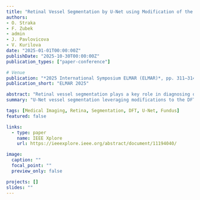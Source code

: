 ```yaml
---
title: "Retinal Vessel Segmentation by U-Net using Modification of the Phase Component of the DFT Image Spectrum"
authors:
- O. Straka
- F. Zubek
- admin
- J. Pavlovicova
- V. Kurilova
date: "2025-01-01T00:00:00Z"
publishDate: "2025-10-30T00:00:00Z"
publication_types: ["paper-conference"]

# Venue
publication: "*2025 International Symposium ELMAR (ELMAR)*, pp. 311–314"
publication_short: "ELMAR 2025"

abstract: "Retinal vessel segmentation plays a key role in diagnosing ocular and systemic diseases. While convolutional neural networks such as U-Net have proven effective, segmenting fine vessels remains challenging. In this study, we propose a novel augmentation method, where we interchanged the blue channel in the color image with a new enhanced vessels mask. The mask was created using the Phase Stretch Transform (PST) algorithm that modifies the phase frequency characteristic of the DFT spectrum of the image. The PST parameters were optimized via a genetic algorithm to maximize vessel visibility while suppressing noise. We evaluated our approach on the HRF database using a ResNet34-based U-Net architecture. The results demonstrate consistent improvements across all metrics, achieving an AUC of 98.60, an F1-score of 83.62, and an MCC of 80.17, surpassing several other methods. The results suggest that our approach effectively emphasizes vessel structures, particularly in low-contrast areas, without increasing model complexity."
summary: "U-Net vessel segmentation leveraging modifications to the DFT phase component."

tags: [Medical Imaging, Retina, Segmentation, DFT, U-Net, Fundus]
featured: false

links:
  - type: paper
    name: IEEE Xplore
    url: https://ieeexplore.ieee.org/abstract/document/11194040/

image:
  caption: ""
  focal_point: ""
  preview_only: false

projects: []
slides: ""
---
```


